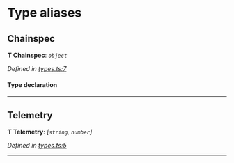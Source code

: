 

# Type aliases

<a id="chainspec"></a>

##  Chainspec

**Ƭ Chainspec**: *`object`*

*Defined in [types.ts:7](https://github.com/polkadot-js/common/blob/c11f068/packages/chainspec/src/types.ts#L7)*

#### Type declaration

___
<a id="telemetry"></a>

##  Telemetry

**Ƭ Telemetry**: *[`string`, `number`]*

*Defined in [types.ts:5](https://github.com/polkadot-js/common/blob/c11f068/packages/chainspec/src/types.ts#L5)*

___


